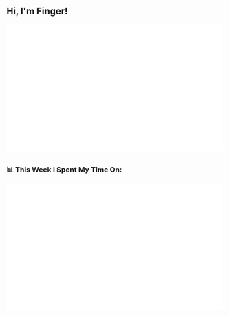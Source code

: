 <h2> Hi, I'm Finger!</h2>

<img align="right" src="https://raw.githubusercontent.com/spianmo/github-stats/master/generated/overview.svg#gh-light-mode-only">

<!-- <img align="right" height="160em" src="https://github-readme-stats-eight-theta.vercel.app/api/top-langs/?username=spianmo&layout=compact&langs_count=8&theme=algolia"/>	 -->
	
```go
package main

type Me struct {
	Name   string
	Job    string
	Code   string
	Skills string
}

func main() {
	me := &Me{
		Name:   "Finger",
		Job:    "Client-side Engineer",
		Code:   "Java, Kotlin, C#, Rust and C++ and Others",
		Skills: "Android, Security, Cross-platform client, NLP, CV, ASR ^o^",
	}
	_ = me
}
```


<h3>📊 This Week I Spent My Time On:</h3>
<img align='right' src="https://raw.githubusercontent.com/spianmo/github-stats/master/generated/languages.svg#gh-light-mode-only">

<!--START_SECTION:waka-->

```txt
Kotlin                 15 hrs 4 mins   ████████████▒░░░░░░░░░░░░   49.21 %
Java                   5 hrs 56 mins   █████░░░░░░░░░░░░░░░░░░░░   19.42 %
XML                    3 hrs 6 mins    ██▓░░░░░░░░░░░░░░░░░░░░░░   10.17 %
Python                 2 hrs 24 mins   ██░░░░░░░░░░░░░░░░░░░░░░░   07.86 %
Groovy                 1 hr 9 mins     █░░░░░░░░░░░░░░░░░░░░░░░░   03.80 %
```

<!--END_SECTION:waka-->
